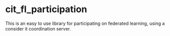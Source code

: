 # cit_fl_participation

This is an easy to use library for participating on federated learning, using a consider it coordination server.


